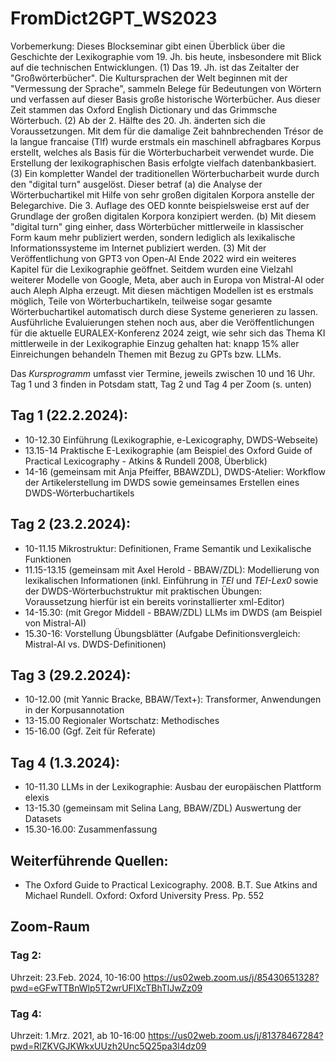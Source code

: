 # FromDict2GPT_WS2023
Vorbemerkung: 
Dieses Blockseminar gibt einen Überblick über die Geschichte der Lexikographie vom 19. Jh. bis heute, insbesondere mit Blick auf die technischen Entwicklungen.
(1) Das 19. Jh. ist das Zeitalter der "Großwörterbücher". Die Kultursprachen der Welt beginnen mit der "Vermessung der Sprache", sammeln Belege für Bedeutungen von Wörtern und verfassen auf dieser Basis große historische Wörterbücher. Aus dieser Zeit stammen das Oxford English Dictionary und das Grimmsche Wörterbuch.
(2) Ab der 2. Hälfte des 20. Jh. änderten sich die Voraussetzungen. Mit dem für die damalige Zeit bahnbrechenden Trésor de la langue francaise (Tlf) wurde erstmals ein maschinell abfragbares Korpus erstellt, welches als Basis für die Wörterbucharbeit verwendet wurde. Die Erstellung der lexikographischen Basis erfolgte vielfach datenbankbasiert.
(3) Ein kompletter Wandel der traditionellen Wörterbucharbeit wurde durch den "digital turn" ausgelöst. Dieser betraf (a) die Analyse der Wörterbuchartikel mit Hilfe von sehr großen digitalen Korpora anstelle der Belegarchive. Die 3. Auflage des OED konnte beispielsweise erst auf der Grundlage der großen digitalen Korpora konzipiert werden. (b) Mit diesem "digital turn" ging einher, dass Wörterbücher mittlerweile in klassischer Form kaum mehr publiziert werden, sondern lediglich als lexikalische Informationssysteme im Internet publiziert werden. 
(3) Mit der Veröffentlichung von GPT3 von Open-AI Ende 2022 wird ein weiteres Kapitel für die Lexikographie geöffnet. Seitdem wurden eine Vielzahl weiterer Modelle von Google, Meta, aber auch in Europa von Mistral-AI oder auch Aleph Alpha erzeugt. Mit diesen mächtigen Modellen ist es erstmals möglich, Teile von Wörterbuchartikeln, teilweise sogar gesamte Wörterbuchartikel automatisch durch diese Systeme generieren zu lassen. Ausführliche Evaluierungen stehen noch aus, aber die Veröffentlichungen für die aktuelle EURALEX-Konferenz 2024 zeigt, wie sehr sich das Thema KI mittlerweile in der Lexikographie Einzug gehalten hat: knapp 15% aller Einreichungen behandeln Themen mit Bezug zu GPTs bzw. LLMs.

Das *Kursprogramm* umfasst vier Termine, jeweils zwischen 10 und 16 Uhr.
Tag 1 und 3 finden in Potsdam statt, Tag 2 und Tag 4 per Zoom (s. unten)

## Tag 1 (22.2.2024): 
* 10-12.30 Einführung (Lexikographie, e-Lexicography, DWDS-Webseite)
* 13.15-14 Praktische E-Lexikographie (am Beispiel des Oxford Guide of Practical Lexicography - Atkins & Rundell 2008, Überblick)
* 14-16 (gemeinsam mit Anja Pfeiffer, BBAWZDL), DWDS-Atelier: Workflow der Artikelerstellung im DWDS sowie gemeinsames Erstellen eines DWDS-Wörterbuchartikels

## Tag 2 (23.2.2024):
* 10-11.15 Mikrostruktur: Definitionen, Frame Semantik und Lexikalische Funktionen
* 11.15-13.15 (gemeinsam mit Axel Herold - BBAW/ZDL): Modellierung von lexikalischen Informationen (inkl. Einführung in *TEI* und *TEI-Lex0* sowie der DWDS-Wörterbuchstruktur mit praktischen Übungen: Voraussetzung hierfür ist ein bereits vorinstallierter xml-Editor)
* 14-15.30: (mit Gregor Middell - BBAW/ZDL) LLMs im DWDS (am Beispiel von Mistral-AI)
* 15.30-16: Vorstellung Übungsblätter (Aufgabe Definitionsvergleich: Mistral-AI vs. DWDS-Definitionen)

## Tag 3 (29.2.2024):
* 10-12.00 (mit Yannic Bracke, BBAW/Text+): Transformer, Anwendungen in der Korpusannotation
* 13-15.00 Regionaler Wortschatz: Methodisches
* 15-16.00 (Ggf. Zeit für Referate)

## Tag 4 (1.3.2024):
* 10-11.30 LLMs in der Lexikographie: Ausbau der europäischen Plattform elexis
* 13-15.30 (gemeinsam mit Selina Lang, BBAW/ZDL) Auswertung der Datasets 
* 15.30-16.00: Zusammenfassung

## Weiterführende Quellen:
* The Oxford Guide to Practical Lexicography. 2008. B.T. Sue Atkins and Michael Rundell. Oxford: Oxford University Press. Pp. 552


## Zoom-Raum
### Tag 2: 
Uhrzeit: 23.Feb. 2024, 10-16:00
https://us02web.zoom.us/j/85430651328?pwd=eGFwTTBnWlp5T2wrUFlXcTBhTlJwZz09

### Tag 4: 
Uhrzeit: 1.Mrz. 2021, ab 10-16:00
https://us02web.zoom.us/j/81378467284?pwd=RlZKVGJKWkxUUzh2Unc5Q25pa3l4dz09
